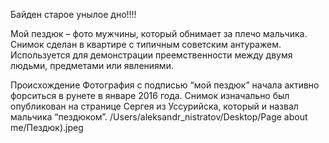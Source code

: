 Байден старое унылое дно!!!!



Мой пездюк – фото мужчины, который обнимает за плечо мальчика. Снимок сделан в квартире с типичным советским антуражем. Используется для демонстрации преемственности между двумя людьми, предметами или явлениями.

Происхождение
Фотография с подписью “мой пездюк” начала активно форситься в рунете в январе 2016 года. Снимок изначально был опубликован на странице Сергея из Уссурийска, который и назвал мальчика “пездюком”.
/Users/aleksandr_nistratov/Desktop/Page about me/Пездюк).jpeg

